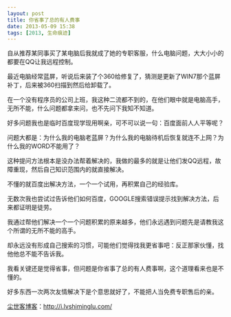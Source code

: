 ```yaml
---
layout: post
title: 你省事了总的有人费事
date: 2013-05-09 15:38
tags: [2013, 生命痕迹]
---
```

自从推荐某同事买了某电脑后我就成了她的专职客服，什么电脑问题，大大小小的都要在QQ让我远程控制。

最近电脑经常蓝屏，听说后来装了个360给修复了，猜测是更新了WIN7那个蓝屏补丁，后来被360扫描到然后给卸载了。

在一个没有程序员的公司上班，我这种二流都不到的，在他们眼中就是电脑高手，无所不能，什么问题都拿来问，也不先问下我知不知道。

好多问题我也是临时百度现学现用啊亲，可不可以说一句：百度面前人人平等呢？

问题大都是：为什么我的电脑老蓝屏？为什么我的电脑待机后恢复就连不上网？为什么我的WORD不能用了？

这种提问方法根本是没办法帮着解决的，我做的最多的就是让他们发QQ远程，故障重现，然后自己知识范围内的就直接解决。

不懂的就百度出解决方法，一个一个试用，再积累自己的经验库。

无数次我也尝试过告诉他们如何百度，GOOGLE搜索错误提示找到解决方法，后来都证明是徒劳。

我通过帮他们解决一个一个问题积累的原来越多，他们永远遇到问题先是请教我这个所谓的无所不能的高手。

却永远没有形成自己搜索的习惯，可能他们觉得找我更省事吧：反正那家伙懂，找他他总不能不告诉我。

我看关键还是觉得省事，但问题是你省事了总的有人费事啊，这个道理看来也是不懂的。

好多东西一次两次友情解决下是个意思就好了，不能把人当免费专职售后的亲。

<a href="http://i.lvshiminglu.com/">尘世客博客</a>：<a href="http://i.lvshiminglu.com/">http://i.lvshiminglu.com/</a>

